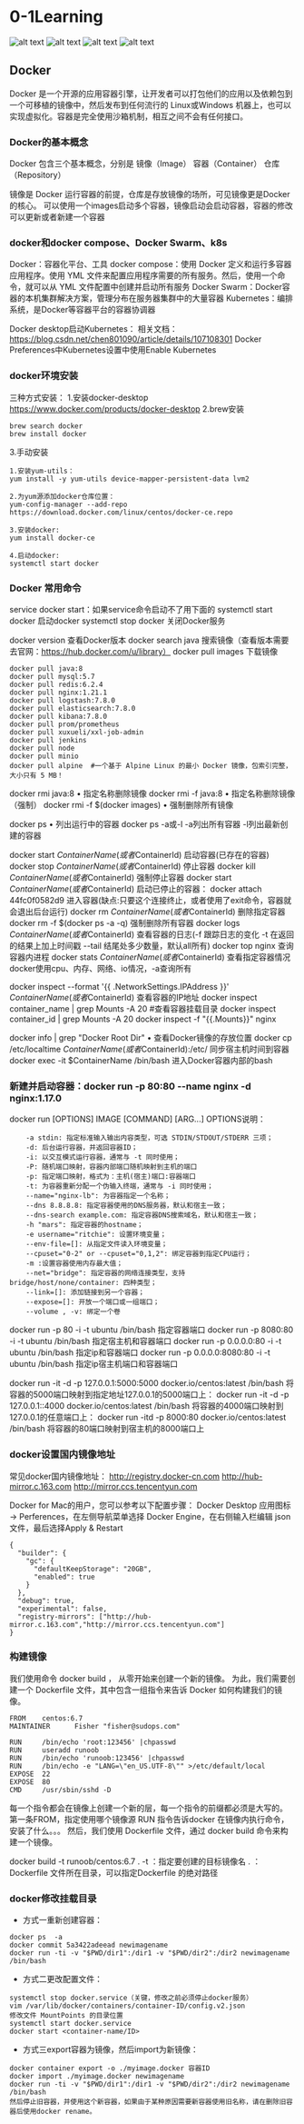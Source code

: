 # 0-1Learning

![alt text](../../static/common/svg/luoxiaosheng.svg "公众号")
![alt text](../../static/common/svg/luoxiaosheng_learning.svg "学习")
![alt text](../../static/common/svg/luoxiaosheng_wechat.svg "微信")
![alt text](../../static/common/svg/luoxiaosheng_gitee.svg "码云")

## Docker
Docker 是一个开源的应用容器引擎，让开发者可以打包他们的应用以及依赖包到一个可移植的镜像中，然后发布到任何流行的 Linux或Windows 机器上，也可以实现虚拟化。容器是完全使用沙箱机制，相互之间不会有任何接口。

### Docker的基本概念
Docker 包含三个基本概念，分别是
镜像（Image）
容器（Container）
仓库（Repository）

镜像是 Docker 运行容器的前提，仓库是存放镜像的场所，可见镜像更是Docker的核心。
可以使用一个images启动多个容器，镜像启动会启动容器，容器的修改可以更新或者新建一个容器

### docker和docker compose、Docker Swarm、k8s
Docker：容器化平台、工具
docker compose：使用 Docker 定义和运行多容器应用程序。使用 YML 文件来配置应用程序需要的所有服务。然后，使用一个命令，就可以从 YML 文件配置中创建并启动所有服务
Docker Swarm：Docker容器的本机集群解决方案，管理分布在服务器集群中的大量容器
Kubernetes：编排系统，是Docker等容器平台的容器协调器

Docker desktop启动Kubernetes：
相关文档：https://blog.csdn.net/chen801090/article/details/107108301
Docker Preferences中Kubernetes设置中使用Enable Kubernetes

### docker环境安装
三种方式安装：
1.安装docker-desktop
https://www.docker.com/products/docker-desktop
2.brew安装
```
brew search docker
brew install docker
```
3.手动安装
```
1.安装yum-utils：
yum install -y yum-utils device-mapper-persistent-data lvm2

2.为yum源添加docker仓库位置：
yum-config-manager --add-repo https://download.docker.com/linux/centos/docker-ce.repo

3.安装docker:
yum install docker-ce

4.启动docker:
systemctl start docker
```

### Docker 常用命令
service docker start：如果service命令启动不了用下面的
systemctl start docker  启动docker
systemctl stop docker   关闭Docker服务

docker version          查看Docker版本
docker search java      搜索镜像（查看版本需要去官网：https://hub.docker.com/u/library）
docker pull images      下载镜像
```
docker pull java:8
docker pull mysql:5.7
docker pull redis:6.2.4
docker pull nginx:1.21.1
docker pull logstash:7.8.0
docker pull elasticsearch:7.8.0
docker pull kibana:7.8.0
docker pull prom/prometheus
docker pull xuxueli/xxl-job-admin
docker pull jenkins
docker pull node
docker pull minio
docker pull alpine  #一个基于 Alpine Linux 的最小 Docker 镜像，包索引完整，大小只有 5 MB！
```
docker rmi java:8       • 指定名称删除镜像
docker rmi -f java:8    • 指定名称删除镜像（强制）
docker rmi -f $(docker images)  • 强制删除所有镜像

docker ps           • 列出运行中的容器
docker ps -a或-l     -a列出所有容器	-l列出最新创建的容器

docker start $ContainerName(或者$ContainerId) 启动容器(已存在的容器)
docker stop $ContainerName(或者$ContainerId)  停止容器
docker kill $ContainerName(或者$ContainerId)  强制停止容器
docker start $ContainerName(或者$ContainerId) 启动已停止的容器：
docker attach 44fc0f0582d9                   进入容器(缺点:只要这个连接终止，或者使用了exit命令，容器就会退出后台运行)
docker rm $ContainerName(或者$ContainerId)    删除指定容器
docker rm -f $(docker ps -a -q)              强制删除所有容器
docker logs $ContainerName(或者$ContainerId)  查看容器的日志(-f 跟踪日志的变化 -t 在返回的结果上加上时间戳 --tail 结尾处多少数量，默认all所有)
docker top nginx    查询容器内进程
docker stats $ContainerName(或者$ContainerId) 查看指定容器情况docker使用cpu、内存、网络、io情况，-a查询所有

docker inspect --format '{{ .NetworkSettings.IPAddress }}' $ContainerName(或者$ContainerId) 查看容器的IP地址
docker inspect container_name | grep Mounts -A 20   #查看容器挂载目录
docker inspect container_id | grep Mounts -A 20
docker inspect -f "{{.Mounts}}" nginx

docker info | grep "Docker Root Dir"        • 查看Docker镜像的存放位置
docker cp /etc/localtime $ContainerName(或者$ContainerId):/etc/   同步宿主机时间到容器
docker exec -it $ContainerName /bin/bash  进入Docker容器内部的bash


### 新建并启动容器：docker run -p 80:80 --name nginx -d nginx:1.17.0
docker run [OPTIONS] IMAGE [COMMAND] [ARG...]
OPTIONS说明：
```
    -a stdin: 指定标准输入输出内容类型，可选 STDIN/STDOUT/STDERR 三项；
    -d: 后台运行容器，并返回容器ID；
    -i: 以交互模式运行容器，通常与 -t 同时使用；
    -P: 随机端口映射，容器内部端口随机映射到主机的端口
    -p: 指定端口映射，格式为：主机(宿主)端口:容器端口
    -t: 为容器重新分配一个伪输入终端，通常与 -i 同时使用；
    --name="nginx-lb": 为容器指定一个名称；
    --dns 8.8.8.8: 指定容器使用的DNS服务器，默认和宿主一致；
    --dns-search example.com: 指定容器DNS搜索域名，默认和宿主一致；
    -h "mars": 指定容器的hostname；
    -e username="ritchie": 设置环境变量；
    --env-file=[]: 从指定文件读入环境变量；
    --cpuset="0-2" or --cpuset="0,1,2": 绑定容器到指定CPU运行；
    -m :设置容器使用内存最大值；
    --net="bridge": 指定容器的网络连接类型，支持 bridge/host/none/container: 四种类型；
    --link=[]: 添加链接到另一个容器；
    --expose=[]: 开放一个端口或一组端口；
    --volume , -v: 绑定一个卷
```

docker run -p 80 -i -t ubuntu /bin/bash		指定容器端口
docker run -p 8080:80 -i -t ubuntu /bin/bash	指定宿主机和容器端口
docker run -p 0.0.0.0:80 -i -t ubuntu /bin/bash	指定ip和容器端口
docker run -p 0.0.0.0:8080:80 -i -t ubuntu /bin/bash	指定ip宿主机端口和容器端口

docker run -it -d -p 127.0.0.1:5000:5000 docker.io/centos:latest /bin/bash  将容器的5000端口映射到指定地址127.0.0.1的5000端口上：
docker run -it -d -p 127.0.0.1::4000 docker.io/centos:latest /bin/bash  将容器的4000端口映射到127.0.0.1的任意端口上：
docker run -itd -p 8000:80 docker.io/centos:latest /bin/bash    将容器的80端口映射到宿主机的8000端口上


### docker设置国内镜像地址
常见docker国内镜像地址：
http://registry.docker-cn.com
http://hub-mirror.c.163.com
http://mirror.ccs.tencentyun.com

Docker for Mac的用户，您可以参考以下配置步骤：
Docker Desktop 应用图标 -> Perferences，在左侧导航菜单选择 Docker Engine，在右侧输入栏编辑 json 文件，最后选择Apply & Restart
```
{
  "builder": {
    "gc": {
      "defaultKeepStorage": "20GB",
      "enabled": true
    }
  },
  "debug": true,
  "experimental": false,
  "registry-mirrors": ["http://hub-mirror.c.163.com","http://mirror.ccs.tencentyun.com"]
}
```



### 构建镜像
我们使用命令 docker build ， 从零开始来创建一个新的镜像。
为此，我们需要创建一个 Dockerfile 文件，其中包含一组指令来告诉 Docker 如何构建我们的镜像。
```
FROM    centos:6.7
MAINTAINER      Fisher "fisher@sudops.com"

RUN     /bin/echo 'root:123456' |chpasswd
RUN     useradd runoob
RUN     /bin/echo 'runoob:123456' |chpasswd
RUN     /bin/echo -e "LANG=\"en_US.UTF-8\"" >/etc/default/local
EXPOSE  22
EXPOSE  80
CMD     /usr/sbin/sshd -D
```
每一个指令都会在镜像上创建一个新的层，每一个指令的前缀都必须是大写的。
第一条FROM，指定使用哪个镜像源
RUN 指令告诉docker 在镜像内执行命令，安装了什么。。。
然后，我们使用 Dockerfile 文件，通过 docker build 命令来构建一个镜像。

docker build -t runoob/centos:6.7 .
-t ：指定要创建的目标镜像名
. ：Dockerfile 文件所在目录，可以指定Dockerfile 的绝对路径

### docker修改挂载目录
- 方式一重新创建容器：
```
docker ps  -a
docker commit 5a3422adeead newimagename
docker run -ti -v "$PWD/dir1":/dir1 -v "$PWD/dir2":/dir2 newimagename /bin/bash
```

- 方式二更改配置文件：
```
systemctl stop docker.service（关键，修改之前必须停止docker服务）
vim /var/lib/docker/containers/container-ID/config.v2.json
修改文件 MountPoints 的目录位置
systemctl start docker.service
docker start <container-name/ID>
```

- 方式三export容器为镜像，然后import为新镜像：
```
docker container export -o ./myimage.docker 容器ID
docker import ./myimage.docker newimagename
docker run -ti -v "$PWD/dir1":/dir1 -v "$PWD/dir2":/dir2 newimagename /bin/bash
然后停止旧容器，并使用这个新容器，如果由于某种原因需要新容器使用旧名称，请在删除旧容器后使用docker rename。
```



